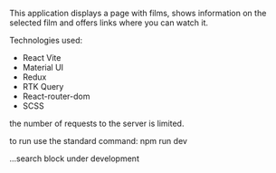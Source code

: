 This application displays a page with films, shows information on the selected film and offers links where you can watch it.

Technologies used:

- React Vite
- Material UI
- Redux
- RTK Query
- React-router-dom
- SCSS

the number of requests to the server is limited.

to run use the standard command: npm run dev

...search block under development
